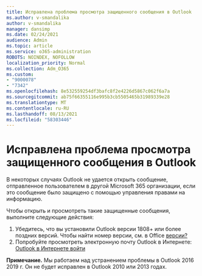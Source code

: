 ```yaml
---
title: Исправлена проблема просмотра защищенного сообщения в Outlook
ms.author: v-smandalika
author: v-smandalika
manager: dansimp
ms.date: 02/24/2021
audience: Admin
ms.topic: article
ms.service: o365-administration
ROBOTS: NOINDEX, NOFOLLOW
localization_priority: Normal
ms.collection: Adm_O365
ms.custom:
- "9000078"
- "7342"
ms.openlocfilehash: 8e532559254df3bafc8f2e4226d5867c062f6a7a
ms.sourcegitcommit: ab75f66355116e995b3cb5505465b31989339e28
ms.translationtype: MT
ms.contentlocale: ru-RU
ms.lasthandoff: 08/13/2021
ms.locfileid: "58303446"
---
```

# <a name="fix-problem-viewing-protected-message-in-outlook"></a>Исправлена проблема просмотра защищенного сообщения в Outlook

В некоторых случаях Outlook не удается открыть сообщение, отправленное пользователем в другой Microsoft 365 организации, если это сообщение было защищено с помощью управления правами на информацию.

Чтобы открыть и просмотреть такие защищенные сообщения, выполните следующие действия:

1. Убедитесь, что вы установили Outlook версии 1808+ или более поздних версий. Чтобы найти номер версии, см. в Office [версии?](https://support.microsoft.com/office/about-office-what-version-of-office-am-i-using-932788b8-a3ce-44bf-bb09-e334518b8b19)
2. Попробуйте просмотреть электронную почту Outlook в Интернете: [Outlook в Интернете войти](https://outlook.office365.com/mail/inbox)

**Примечание.** Мы работаем над устранением проблемы в Outlook 2016 2019 г. Он не будет исправлен в Outlook 2010 или 2013 годах.
